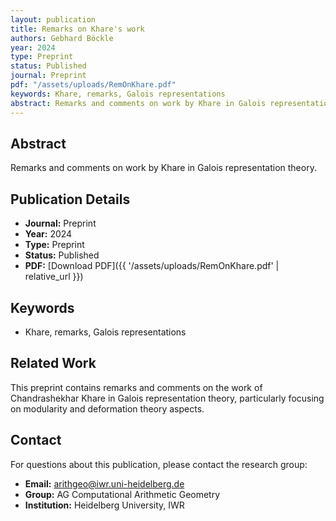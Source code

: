 ```yaml
---
layout: publication
title: Remarks on Khare's work
authors: Gebhard Böckle
year: 2024
type: Preprint
status: Published
journal: Preprint
pdf: "/assets/uploads/RemOnKhare.pdf"
keywords: Khare, remarks, Galois representations
abstract: Remarks and comments on work by Khare in Galois representation theory.
---
```

## Abstract

Remarks and comments on work by Khare in Galois representation theory.

## Publication Details

- **Journal:** Preprint
- **Year:** 2024
- **Type:** Preprint
- **Status:** Published
- **PDF:** [Download PDF]({{ '/assets/uploads/RemOnKhare.pdf' | relative_url }})

## Keywords

- Khare, remarks, Galois representations

## Related Work

This preprint contains remarks and comments on the work of Chandrashekhar Khare in Galois representation theory, particularly focusing on modularity and deformation theory aspects.


## Contact

For questions about this publication, please contact the research group:
- **Email:** arithgeo@iwr.uni-heidelberg.de
- **Group:** AG Computational Arithmetic Geometry
- **Institution:** Heidelberg University, IWR
